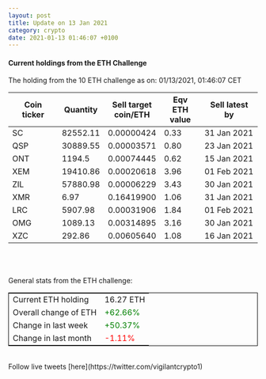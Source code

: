 ```yaml
---
layout: post
title: Update on 13 Jan 2021
category: crypto
date: 2021-01-13 01:46:07 +0100
---
```

<!-- Global site tag (gtag.js) - Google Analytics -->
<script async src="https://www.googletagmanager.com/gtag/js?id=UA-103831149-5"></script>
<script>
  window.dataLayer = window.dataLayer || [];
  function gtag(){dataLayer.push(arguments);}
  gtag('js', new Date());

  gtag('config', 'UA-103831149-5');
</script>


#### Current holdings from the ETH Challenge

The holding from the 10 ETH challenge as on: 01/13/2021, 01:46:07 CET

|Coin ticker|Quantity|Sell target<br>coin/ETH|Eqv ETH<br>value|Sell latest by|
|-----------|--------|-----------|-----------|--------------|
SC|82552.11|  0.00000424|0.33|31 Jan 2021|
QSP|30889.55|  0.00003571|0.80|23 Jan 2021|
ONT|1194.5|  0.00074445|0.62|15 Jan 2021|
XEM|19410.86|  0.00020618|3.96|01 Feb 2021|
ZIL|57880.98|  0.00006229|3.43|30 Jan 2021|
XMR|6.97|  0.16419900|1.06|31 Jan 2021|
LRC|5907.98|  0.00031906|1.84|01 Feb 2021|
OMG|1089.13|  0.00314895|3.16|30 Jan 2021|
XZC|292.86|  0.00605640|1.08|16 Jan 2021|

<br>
<br>
<br>
General stats from the ETH challenge:

<table style="border:1px solid black;margin-left:auto;margin-right:auto;">
	<tbody>
	<tr>
		<td>Current ETH holding</td>
		<td>     16.27 ETH</td>
	</tr>
	<tr>
		<td>Overall change of ETH</td>
		<td><font color="green">+62.66%</font></td>
	</tr>
	<tr>
		<td>Change in last week</td>
		<td><font color="green">+50.37%</font></td>
	</tr>
	<tr>
		<td>Change in last month</td>
		<td><font color="red">-1.11%</font></td>
	</tr>
	</tbody>
</table>

<br>
Follow live tweets [here](https://twitter.com/vigilantcrypto1)
<br>
<br>